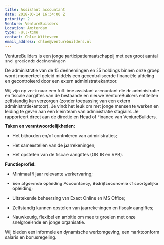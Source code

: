 ```yaml
---
title: Assistant accountant
date: 2018-03-14 16:34:00 Z
priority: 2
Venture: VentureBuilders
Location: Amsterdam
type: Full-time
contact: Chloe Witteveen
email_address: chloe@venturebuilders.nl
---
```


VentureBuilders is een jonge participatiemaatschappij met een groot aantal snel groeiende deelnemingen. 
 
De administratie van de 15 deelnemingen en 35 holdings binnen onze groep wordt momenteel geleid middels een gecentraliseerde financiële afdeling en gecontroleerd door een extern administratiekantoor. 

Wij zijn op zoek naar een full-time assistant accountant die de administratie en fiscale aangiftes van de bestaande en nieuwe VentureBuilders entiteiten zelfstandig kan verzorgen (zonder toepassing van een extern administratiekantoor). Je vindt het leuk om met jonge mensen te werken en leiding te geven aan een klein team van administratie stagiairs. Je rapporteert direct aan de directie en Head of Finance van VentureBuilders.

 

**Taken en verantwoordelijkheden:** 

* Het bijhouden en/of controleren van administraties;

* Het samenstellen van de jaarrekeningen;

* Het opstellen van de fiscale aangiftes (OB, IB en VPB).

 

**Functieprofiel:** 

* Minimaal 5 jaar relevante werkervaring;

* Een afgeronde opleiding Accountancy, Bedrijfseconomie of soortgelijke opleiding;

* Uitstekende beheersing van Exact Online en MS Office;

* Zelfstandig kunnen opstellen van jaarrekeningen en fiscale aangiftes;

* Nauwkeurig, flexibel en ambitie om mee te groeien met onze snelgroeiende en jonge organisatie.

 

Wij bieden een informele en dynamische werkomgeving, een marktconform salaris en bonusregeling.